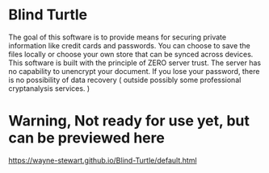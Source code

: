 # Blind Turtle
 The goal of this software is to provide means for securing private information like credit cards and passwords. You can choose to save the files locally or choose your own store that can be synced across devices. This software is built with the principle of ZERO server trust. The server has no capability to unencrypt your document. If you lose your password, there is no possibility of data recovery ( outside possibly some professional cryptanalysis services. )

# Warning, Not ready for use yet, but can be previewed here
 https://wayne-stewart.github.io/Blind-Turtle/default.html